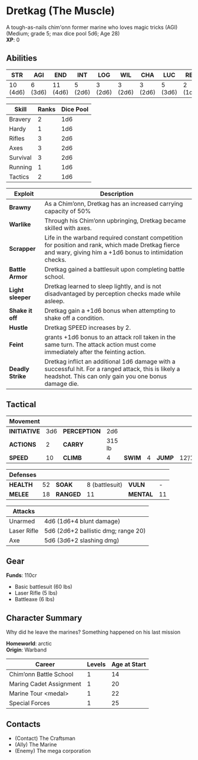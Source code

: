 # Dretkag (The Muscle)
A tough-as-nails chim'onn former marine who loves magic tricks (AGI)  
(Medium; grade 5; max dice pool 5d6; Age 28)  
**XP**: 0

## Abilities
| **STR** | **AGI** | **END** | **INT** | **LOG** | **WIL** | **CHA** | **LUC** | **REP** |
| ---- | ---- | ---- | ---- | ---- | ---- | ---- | ---- | ---- |
| 10 (4d6) | 6 (3d6) | 11 (4d6) | 5 (2d6) | 3 (2d6) | 3 (2d6) | 3 (2d6) | 5 (3d6) | 2 (1d6) |

| Skill | Ranks | Dice Pool |
| ---- | ---- | ---- |
| Bravery | 2 | 1d6 |
| Hardy | 1 | 1d6 |
| Rifles | 3 | 2d6 |
| Axes | 3 | 2d6 |
| Survival | 3 | 2d6 |
| Running | 1 | 1d6 |
| Tactics | 2 | 1d6 |

| Exploit | Description |
| ---- | ---- |
| **Brawny** | As a Chim’onn, Dretkag has an increased carrying capacity of 50% |
| **Warlike** | Through his Chim’onn upbringing, Dretkag became skilled with axes. |
| **Scrapper** | Life in the warband required constant competition for position and rank, which made Dretkag fierce and wary, giving him a +1d6 bonus to intimidation checks. |
| **Battle Armor** | Dretkag gained a battlesuit upon completing battle school. |
| **Light sleeper** | Dretkag learned to sleep lightly, and is not disadvantaged by perception checks made while asleep. |
| **Shake it off** | Dretkag gain a +1d6 bonus when attempting to shake off a condition. |
| **Hustle** | Dretkag SPEED increases by 2. |
| **Feint** | grants +1d6 bonus to an attack roll taken in the same turn. The attack action must come immediately after the feinting action. |
| **Deadly Strike** | Dretkag inflict an additional 1d6 damage with a successful hit. For a ranged attack, this is likely a headshot. This can only gain you one bonus damage die. |

## Tactical

| Movement ||||||||
| ---- | ---- | ---- | ---- | ---- | ---- | ---- | ---- |
| **INITIATIVE** | 3d6 | **PERCEPTION** | 2d6 |||||
| **ACTIONS** | 2 | **CARRY** | 315 lb |||||
| **SPEED** | 10  | **CLIMB** | 4  | **SWIM** | 4  | **JUMP** | 12’/10’ |

| Defenses ||||||
| ---- | ---- | ---- | ---- | ---- | ---- |
| **HEALTH** | 52 | **SOAK** | 8 (battlesuit) | **VULN** | - |
| **MELEE** | 18 | **RANGED** | 11 | **MENTAL** | 11 |  

| Attacks ||
| ---- | ---- |
| Unarmed | 4d6 (1d6+4 blunt damage) |
| Laser Rifle | 5d6 (2d6+2 ballistic dmg; range 20) |
| Axe | 5d6 (3d6+2 slashing dmg) |

## Gear
**Funds**: 110cr

- Basic battlesuit (60 lbs)
- Laser Rifle (5 lbs)
- Battleaxe (6 lbs)

## Character Summary
Why did he leave the marines? Something happened on his last mission

**Homeworld**: arctic  
**Origin**: Warband  

| Career | Levels | Age at Start |
| ---- | ---- | ---- |
| Chim’onn Battle School | 1 | 14 |
| Maring Cadet Assignment | 1 | 20 |
| Marine Tour  \<medal\> | 1 | 22 |
| Special Forces | 1 | 25 |

## Contacts
- (Contact) The Craftsman
- (Ally) The Marine
- (Enemy) The mega corporation 


